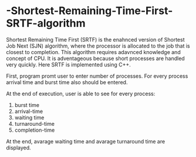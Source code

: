 # -Shortest-Remaining-Time-First-SRTF-algorithm
Shortest Remaining Time First (SRTF) is the enahnced version of Shortest Job Next (SJN) algorithm, where the processor is allocated to the job that is closest to completion.  This algorithm requires adavnced knowledge and concept of CPU. It is adventageous because short processes are handled very quickly.
Here SRTF is implemented using C++.

First, program promt user to enter number of processes.
For every process arrival time and burst time also should be entered.

At the end of execution, user is able to see for every process:
1. burst time
2. arrival-time
3. waiting time
4. turnaround-time
5. completion-time

At the end, avarage waiting time and avarage turnaround time are displayed.


